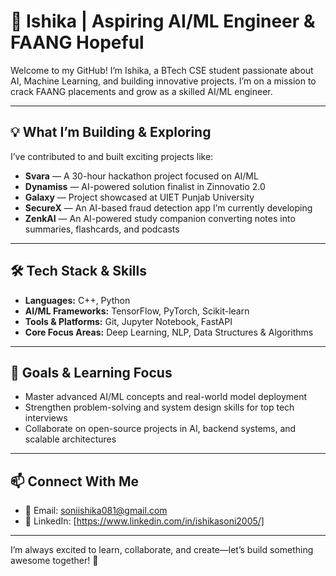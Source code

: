 # 🚀 Ishika | Aspiring AI/ML Engineer & FAANG Hopeful

Welcome to my GitHub! I’m Ishika, a BTech CSE student passionate about AI, Machine Learning, and building innovative projects. I’m on a mission to crack FAANG placements and grow as a skilled AI/ML engineer.

---

## 💡 What I’m Building & Exploring

I’ve contributed to and built exciting projects like:

- **Svara** — A 30-hour hackathon project focused on AI/ML 
- **Dynamiss** — AI-powered solution finalist in Zinnovatio 2.0  
- **Galaxy** — Project showcased at UIET Punjab University  
- **SecureX** — An AI-based fraud detection app I’m currently developing  
- **ZenkAI** — An AI-powered study companion converting notes into summaries, flashcards, and podcasts  

---

## 🛠️ Tech Stack & Skills

- **Languages:** C++, Python  
- **AI/ML Frameworks:** TensorFlow, PyTorch, Scikit-learn  
- **Tools & Platforms:** Git, Jupyter Notebook, FastAPI  
- **Core Focus Areas:** Deep Learning, NLP, Data Structures & Algorithms  

---

## 🎯 Goals & Learning Focus

- Master advanced AI/ML concepts and real-world model deployment  
- Strengthen problem-solving and system design skills for top tech interviews  
- Collaborate on open-source projects in AI, backend systems, and scalable architectures  

---

## 📫 Connect With Me

- 📧 Email: soniishika081@gmail.com  
- 🔗 LinkedIn: [https://www.linkedin.com/in/ishikasoni2005/]

---

I’m always excited to learn, collaborate, and create—let’s build something awesome together! 🚀
